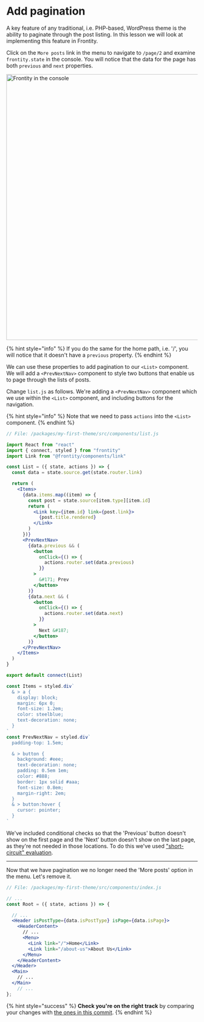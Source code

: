 # Add pagination

A key feature of any traditional, i.e. PHP-based, WordPress theme is the ability to paginate through the post listing. In this lesson we will look at implementing this feature in Frontity.

Click on the `More posts` link in the menu to navigate to `/page/2` and examine `frontity.state` in the console. You will notice that the data for the page has both `previous` and `next` properties.

<p>
  <img alt="Frontity in the console" src="https://frontity.org/wp-content/uploads/2021/04/frontity-tutorial-part5img1.png" width="700">
</p>

{% hint style="info" %}
If you do the same for the home path, i.e. '/', you will notice that it doesn't have a `previous` property.
{% endhint %}

We can use these properties to add pagination to our `<List>` component. We will add a `<PrevNextNav>` component to style two buttons that enable us to page through the lists of posts.

Change `list.js` as follows. We're adding a `<PrevNextNav>` component which we use within the `<List>` component, and including buttons for the navigation.

{% hint style="info" %}
Note that we need to pass `actions` into the `<List>` component.
{% endhint %}

```jsx
// File: /packages/my-first-theme/src/components/list.js

import React from "react"
import { connect, styled } from "frontity"
import Link from "@frontity/components/link"

const List = ({ state, actions }) => {
  const data = state.source.get(state.router.link)

  return (
    <Items>
      {data.items.map((item) => {
        const post = state.source[item.type][item.id]
        return (
          <Link key={item.id} link={post.link}>
            {post.title.rendered}
          </Link>
        )
      })}
      <PrevNextNav>
        {data.previous && (
          <button
            onClick={() => {
              actions.router.set(data.previous)
            }}
          >
            &#171; Prev
          </button>
        )}
        {data.next && (
          <button
            onClick={() => {
              actions.router.set(data.next)
            }}
          >
            Next &#187;
          </button>
        )}
      </PrevNextNav>
    </Items>
  )
}

export default connect(List)

const Items = styled.div`
  & > a {
    display: block;
    margin: 6px 0;
    font-size: 1.2em;
    color: steelblue;
    text-decoration: none;
  }
`
const PrevNextNav = styled.div`
  padding-top: 1.5em;

  & > button {
    background: #eee;
    text-decoration: none;
    padding: 0.5em 1em;
    color: #888;
    border: 1px solid #aaa;
    font-size: 0.8em;
    margin-right: 2em;
  }
  & > button:hover {
    cursor: pointer;
  }
`
```

We've included conditional checks so that the 'Previous' button doesn't show on the first page and the 'Next' button doesn't show on the last page, as they're not needed in those locations. To do this we've used ["short-circuit" evaluation](https://en.wikipedia.org/wiki/Short-circuit_evaluation).

---

Now that we have pagination we no longer need the 'More posts' option in the menu. Let's remove it.

```jsx
// File: /packages/my-first-theme/src/components/index.js

// ...
const Root = ({ state, actions }) => {

  // ...
  <Header isPostType={data.isPostType} isPage={data.isPage}>
    <HeaderContent>
      // ...
      <Menu>
        <Link link="/">Home</Link>
        <Link link="/about-us">About Us</Link>
      </Menu>
    </HeaderContent>
  </Header>
  <Main>
    // ...
  </Main>
    // ...
};
```

{% hint style="success" %}
**Check you're on the right track** by comparing your changes with [the ones in this commit](https://github.com/frontity-demos/tutorial-hello-frontity/commit/b6b2374a787c728a80acbc4c72052d0284ce1834).
{% endhint %}
